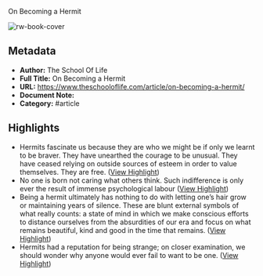 On Becoming a Hermit

![rw-book-cover](https://assets.theschooloflife.com/wp-content/uploads/2023/05/30101558/889px-Een_kluizenaar_Rijksmuseum_SK-C-128.jpeg)

## Metadata
- **Author:** The School Of Life
- **Full Title:** On Becoming a Hermit
- **URL:** https://www.theschooloflife.com/article/on-becoming-a-hermit/
- **Document Note:** 
- **Category:** #article

## Highlights
- Hermits fascinate us because they are who we might be if only we learnt to be braver. They have unearthed the courage to be unusual. They have ceased relying on outside sources of esteem in order to value themselves. They are free. ([View Highlight](https://read.readwise.io/read/01h28nqshg2twhr6s549kt1p40))
- No one is born not caring what others think. Such indifference is only ever the result of immense psychological labour ([View Highlight](https://read.readwise.io/read/01h28p1xb2y8xyh92pjwk7gfsp))
- Being a hermit ultimately has nothing to do with letting one’s hair grow or maintaining years of silence. These are blunt external symbols of what really counts: a state of mind in which we make conscious efforts to distance ourselves from the absurdities of our era and focus on what remains beautiful, kind and good in the time that remains. ([View Highlight](https://read.readwise.io/read/01h28p2ntvd117axw181n46ezh))
- Hermits had a reputation for being strange; on closer examination, we should wonder why anyone would ever fail to want to be one. ([View Highlight](https://read.readwise.io/read/01h28p313fenaxvv98j1hkme6z))
